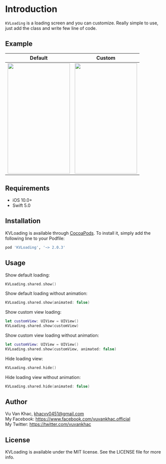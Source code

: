 # Introduction

`KVLoading` is a loading screen and you can customize. Really simple to use, just add the class and write few line of code.

## Example

| Default | Custom |
| --- | --- |
| <img src="Screenshots/KVLoading-default.gif" width="200px" height="355.5px" /> | <img src="Screenshots/KVLoading-custom.gif" width="200px" height="355.5px" /> |

## Requirements

* iOS 10.0+
* Swift 5.0

## Installation

KVLoading is available through [CocoaPods](http://cocoapods.org). To install
it, simply add the following line to your Podfile:

```ruby
pod 'KVLoading', '~> 2.0.3'
```

## Usage

Show default loading:
```swift
KVLoading.shared.show()
```

Show default loading without animation:
```swift
KVLoading.shared.show(animated: false)
```

Show custom view loading:
```swift
let customView: UIView = UIView()
KVLoading.shared.show(customView)
```

Show custom view loading without animation:
```swift
let customView: UIView = UIView()
KVLoading.shared.show(customView, animated: false)
```

Hide loading view:
```swift
KVLoading.shared.hide()
```

Hide loading view without animation:
```swift
KVLoading.shared.hide(animated: false)
```

## Author

Vu Van Khac, khacvv0451@gmail.com<br/>
My Facebook: https://www.facebook.com/vuvankhac.official<br/>
My Twitter: https://twitter.com/vuvankhac<br/>

## License

KVLoading is available under the MIT license. See the LICENSE file for more info.
